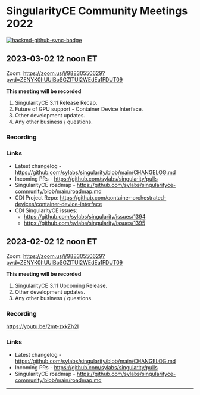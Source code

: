 # SingularityCE Community Meetings 2022

[![hackmd-github-sync-badge](https://hackmd.io/-EXJh1x7TvqCdRnmHIj_dA/badge)](https://hackmd.io/-EXJh1x7TvqCdRnmHIj_dA)

## 2023-03-02 12 noon ET

Zoom: https://zoom.us/j/98830550629?pwd=ZENYK0hUUlBoSGZlTUl2WEdEa1FDUT09

**This meeting will be recorded**

1. SingularityCE 3.11 Release Recap.
2. Future of GPU support - Container Device Interface.
3. Other development updates.
4. Any other business / questions.

### Recording


### Links

* Latest changelog - https://github.com/sylabs/singularity/blob/main/CHANGELOG.md
* Incoming PRs - https://github.com/sylabs/singularity/pulls
* SingularityCE roadmap - https://github.com/sylabs/singularityce-community/blob/main/roadmap.md
* CDI Project Repo: https://github.com/container-orchestrated-devices/container-device-interface
* CDI SingularityCE issues:
  * https://github.com/sylabs/singularity/issues/1394
  * https://github.com/sylabs/singularity/issues/1395


## 2023-02-02 12 noon ET

Zoom: https://zoom.us/j/98830550629?pwd=ZENYK0hUUlBoSGZlTUl2WEdEa1FDUT09

**This meeting will be recorded**

1. SingularityCE 3.11 Upcoming Release.
2. Other development updates.
3. Any other business / questions.

### Recording

https://youtu.be/2mt-zxkZh2I

### Links

* Latest changelog - https://github.com/sylabs/singularity/blob/main/CHANGELOG.md
* Incoming PRs - https://github.com/sylabs/singularity/pulls
* SingularityCE roadmap - https://github.com/sylabs/singularityce-community/blob/main/roadmap.md

-----
